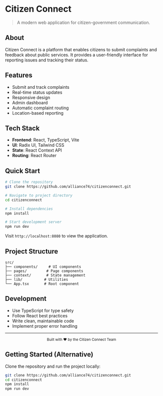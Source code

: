 # Citizen Connect


> A modern web application for citizen-government communication.

## About

Citizen Connect is a platform that enables citizens to submit complaints and feedback about public services. It provides a user-friendly interface for reporting issues and tracking their status.

## Features

- Submit and track complaints
- Real-time status updates
- Responsive design
- Admin dashboard
- Automatic complaint routing
- Location-based reporting

## Tech Stack

- **Frontend**: React, TypeScript, Vite
- **UI**: Radix UI, Tailwind CSS
- **State**: React Context API
- **Routing**: React Router

## Quick Start

```bash
# Clone the repository
git clone https://github.com/alliance74/citizenconnect.git

# Navigate to project directory
cd citizenconnect

# Install dependencies
npm install

# Start development server
npm run dev
```

Visit `http://localhost:8080` to view the application.

## Project Structure

```
src/
├── components/     # UI components
├── pages/         # Page components
├── context/       # State management
├── lib/          # Utilities
└── App.tsx       # Root component
```

## Development

- Use TypeScript for type safety
- Follow React best practices
- Write clean, maintainable code
- Implement proper error handling

---

<div align="center">
  <sub>Built with ❤️ by the Citizen Connect Team</sub>
</div>

## Getting Started (Alternative)

Clone the repository and run the project locally:

```bash
git clone https://github.com/alliance74/citizenconnect.git
cd citizenconnect
npm install
npm run dev
